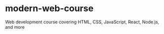 # modern-web-course
Web development course covering HTML, CSS, JavaScript, React, Node.js, and more
